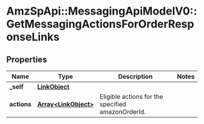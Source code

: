 # AmzSpApi::MessagingApiModelV0::GetMessagingActionsForOrderResponseLinks

## Properties
Name | Type | Description | Notes
------------ | ------------- | ------------- | -------------
**_self** | [**LinkObject**](LinkObject.md) |  | 
**actions** | [**Array&lt;LinkObject&gt;**](LinkObject.md) | Eligible actions for the specified amazonOrderId. | 

